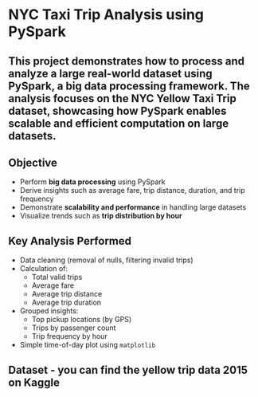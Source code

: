 
# NYC Taxi Trip Analysis using PySpark 

This project demonstrates how to process and analyze a large real-world dataset using **PySpark**, a big data processing framework. The analysis focuses on the **NYC Yellow Taxi Trip dataset**, showcasing how PySpark enables scalable and efficient computation on large datasets.
---
## Objective

- Perform **big data processing** using PySpark
- Derive insights such as average fare, trip distance, duration, and trip frequency
- Demonstrate **scalability and performance** in handling large datasets
- Visualize trends such as **trip distribution by hour**

## Key Analysis Performed

- Data cleaning (removal of nulls, filtering invalid trips)
- Calculation of:
  - Total valid trips
  - Average fare
  - Average trip distance
  - Average trip duration
- Grouped insights:
  - Top pickup locations (by GPS)
  - Trips by passenger count
  - Trip frequency by hour
-  Simple time-of-day plot using `matplotlib`

## Dataset - you can find the yellow trip data 2015 on Kaggle
